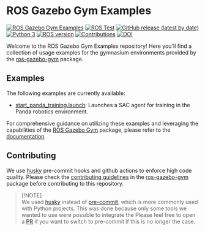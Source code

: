 # ROS Gazebo Gym Examples

[![ROS Gazebo Gym Examples](https://github.com/rickstaa/ros-gazebo-gym-examples/actions/workflows/ros-gazebo-gym-examples.yml/badge.svg)](https://github.com/rickstaa/ros-gazebo-gym-examples/actions/workflows/ros-gazebo-gym-examples.yml)
[![ROS Test](https://github.com/rickstaa/ros-gazebo-gym-examples/actions/workflows/ros_test.yml/badge.svg)](https://github.com/rickstaa/ros-gazebo-gym-examples/actions/workflows/ros_test.yml)
[![GitHub release (latest by date)](https://img.shields.io/github/v/release/rickstaa/ros-gazebo-gym-examples)](https://github.com/rickstaa/ros-gazebo-gym-examples/releases)
[![Python 3](https://img.shields.io/badge/Python-3.8%20%7C%203.7%20%7C%203.6-brightgreen)](https://www.python.org/)
[![ROS version](https://img.shields.io/badge/ROS%20versions-Noetic-brightgreen)](https://wiki.ros.org)
[![Contributions](https://img.shields.io/badge/contributions-welcome-brightgreen.svg)](CONTRIBUTING.md)
[![DOI](https://zenodo.org/badge/453634930.svg)](https://zenodo.org/badge/latestdoi/453634930)

Welcome to the ROS Gazebo Gym Examples repository! Here you'll find a collection of usage examples for the gymnasium environments provided by the [ros-gazebo-gym](https://rickstaa.dev/ros-gazebo-gym) package.

## Examples

The following examples are currently available:

*   [start\_panda\_training.launch](https://github.com/rickstaa/ros-gazebo-gym-examples/blob/noetic/launch/start_panda_training.launch): Launches a SAC agent for training in the Panda robotics environment.

For comprehensive guidance on utilizing these examples and leveraging the capabilities of the [ROS Gazebo Gym](https://rickstaa.dev/ros-gazebo-gym) package, please refer to the [documentation](https://rickstaa.dev/ros-gazebo-gym/get_started/usage.html#usage-examples).

## Contributing

We use [husky](https://github.com/typicode/husky) pre-commit hooks and github actions to enforce high code quality. Please check the [contributing guidelines](https://github.com/rickstaa/ros-gazebo-gym/blob/noetic/CONTRIBUTING.md) in the [ros-gazebo-gym](https://github.com/rickstaa/ros-gazebo-gym) package before contributing to this repository.

> \[!NOTE]\
> We used [husky](https://github.com/typicode/husky) instead of [pre-commit](https://pre-commit.com/), which is more commonly used with Python projects. This was done because only some tools we wanted to use were possible to integrate the Please feel free to open a [PR](https://github.com/rickstaa/ros-gazebo-gym-examples/pulls) if you want to switch to pre-commit if this is no longer the case.
